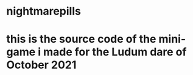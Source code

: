 # nightmarepills
# this is the source code of the mini-game i made for the Ludum dare of October 2021
